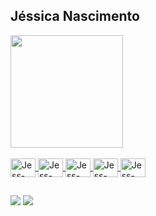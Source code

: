 ## Jéssica Nascimento

<div align="left">
  <a href="https://github.com/jessicanascimento">
  <img height="180cm" src="https://github-readme-stats.vercel.app/api?username=jessicanascimento&show_icons=false&theme=radical&include_all_commits=true&count_private=true"/>
  
</div>
  
 <div style="display: inline_block"><br>
  <img align="center" alt="Jess-Java" height="30" width="40" src="https://cdn.jsdelivr.net/gh/devicons/devicon/icons/java/java-original.svg"> 
  <img align="center" alt="Jess-Css" height="30" width="40" src="https://cdn.jsdelivr.net/gh/devicons/devicon/icons/css3/css3-original.svg">
  <img align="center" alt="Jess-Html" height="30" width="40" src="https://cdn.jsdelivr.net/gh/devicons/devicon/icons/html5/html5-original.svg"> 
  <img align="center" alt="Jess-Git" height="30" width="40" src="https://cdn.jsdelivr.net/gh/devicons/devicon/icons/git/git-original.svg">  
  <img align="center" alt="Jess-GitHub" height="30" width="40" src="https://cdn.jsdelivr.net/gh/devicons/devicon/icons/github/github-original.svg">
 </div>
   
  ##
  
  <div>
  <a href="https://www.linkedin.com/in/j%C3%A9ssica-nascimento-981b97206/" target="_blank"><img src="https://img.shields.io/badge/-LinkedIn-%230077B5?style=for-the-badge&logo=linkedin&logoColor=white" target="_blank"></a>  
    <a href = "mailto:jessicanascimento.dev@gmail.com"><img src="https://img.shields.io/badge/Gmail-D14836?style=for-the-badge&logo=gmail&logoColor=white" target="_blank"></a>
    </div>
  
  

